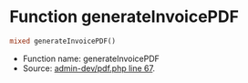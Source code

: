 Function generateInvoicePDF
===========================





```php
mixed generateInvoicePDF()
```

* Function name: generateInvoicePDF
* Source: [admin-dev/pdf.php line 67](https://github.com/PrestaShop/PrestaShop/blob/1.5.0.1/admin-dev/pdf.php#L67).

